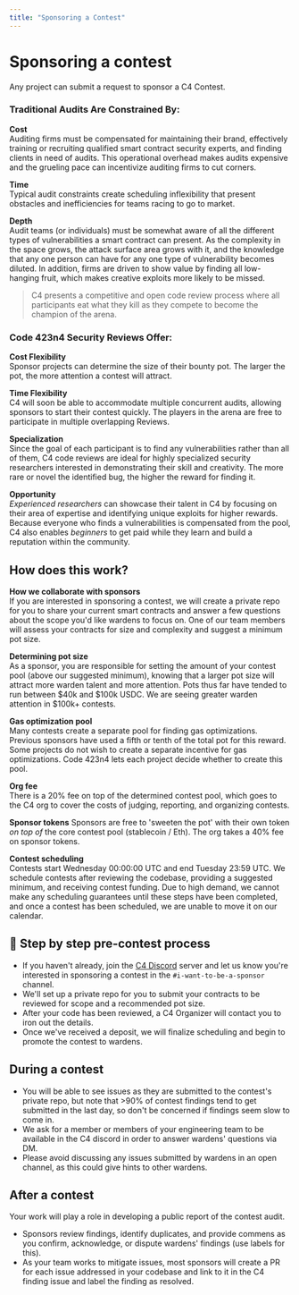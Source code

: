 ```yaml
---
title: "Sponsoring a Contest"
---
```


# Sponsoring a contest

Any project can submit a request to sponsor a C4 Contest.

### Traditional Audits Are Constrained By:
**Cost**  
Auditing firms must be compensated for maintaining their brand, effectively training or recruiting qualified smart contract security experts, and finding clients in need of audits. This operational overhead makes audits expensive and the grueling pace can incentivize auditing firms to cut corners.

**Time**  
Typical audit constraints create scheduling inflexibility that present obstacles and inefficiencies for teams racing to go to market.

**Depth**  
Audit teams (or individuals) must be somewhat aware of all the different types of vulnerabilities a smart contract can present. As the complexity in the space grows, the attack surface area grows with it, and the knowledge that any one person can have for any one type of vulnerability becomes diluted. In addition, firms are driven to show value by finding all low-hanging fruit, which makes creative exploits more likely to be missed.

> C4 presents a competitive and open code review process where all participants eat what they kill as they compete to become the champion of the arena.

### Code 423n4 Security Reviews Offer:
**Cost Flexibility**  
Sponsor projects can determine the size of their bounty pot. The larger the pot, the more attention a contest will attract.

**Time Flexibility**  
C4 will soon be able to accommodate multiple concurrent audits, allowing sponsors to start their contest quickly. The players in the arena are free to participate in multiple overlapping Reviews.

**Specialization**  
Since the goal of each participant is to find any vulnerabilities rather than all of them, C4 code reviews are ideal for highly specialized security researchers interested in demonstrating their skill and creativity. The more rare or novel the identified bug, the higher the reward for finding it.

**Opportunity**  
*Experienced researchers* can showcase their talent in C4 by focusing on their area of expertise and identifying unique exploits for higher rewards. Because everyone who finds a vulnerabilities is compensated from the pool, C4 also enables *beginners* to get paid while they learn and build a reputation within the community.

<h2 id="how-it-works">How does this work?</h2>

**How we collaborate with sponsors**  
If you are interested in sponsoring a contest, we will create a private repo for you to share your current smart contracts and answer a few questions about the scope you'd like wardens to focus on. One of our team members will assess your contracts for size and complexity and suggest a minimum pot size.

**Determining pot size**  
As a sponsor, you are responsible for setting the amount of your contest pool (above our suggested minimum), knowing that a larger pot size will attract more warden talent and more attention. Pots thus far have tended to run between $40k and $100k USDC. We are seeing greater warden attention in $100k+ contests.

**Gas optimization pool**  
Many contests create a separate pool for finding gas optimizations. Previous sponsors have used a fifth or tenth of the total pot for this reward. Some projects do not wish to create a separate incentive for gas optimizations. Code 423n4 lets each project decide whether to create this pool.

**Org fee**  
There is a 20% fee on top of the determined contest pool, which goes to the C4 org to cover the costs of judging, reporting, and organizing contests.

**Sponsor tokens**
Sponsors are free to 'sweeten the pot' with their own token _on top of_ the core contest pool (stablecoin / Eth). The org takes a 40% fee on sponsor tokens.

**Contest scheduling**  
Contests start Wednesday 00:00:00 UTC and end Tuesday 23:59 UTC. We schedule contests after reviewing the codebase, providing a suggested minimum, and receiving contest funding. Due to high demand, we cannot make any scheduling guarantees until these steps have been completed, and once a contest has been scheduled, we are unable to move it on our calendar.

## 🤝 Step by step pre-contest process

- If you haven't already, join the [C4 Discord](https://discord.gg/YgBwyreF9B) server and let us know you're interested in sponsoring a contest in the `#i-want-to-be-a-sponsor` channel.
- We'll set up a private repo for you to submit your contracts to be reviewed for scope and a recommended pot size.
- After your code has been reviewed, a C4 Organizer will contact you to iron out the details.
- Once we've received a deposit, we will finalize scheduling and begin to promote the contest to wardens.

## During a contest

- You will be able to see issues as they are submitted to the contest's private repo, but note that >90% of contest findings tend to get submitted in the last day, so don't be concerned if findings seem slow to come in.
- We ask for a member or members of your engineering team to be available in the C4 discord in order to answer wardens' questions via DM.
- Please avoid discussing any issues submitted by wardens in an open channel, as this could give hints to other wardens.

## After a contest

Your work will play a role in developing a public report of the contest audit.

- Sponsors review findings, identify duplicates, and provide commens as you confirm, acknowledge, or dispute wardens' findings (use labels for this).
- As your team works to mitigate issues, most sponsors will create a PR for each issue addressed in your codebase and link to it in the C4 finding issue and label the finding as resolved.
